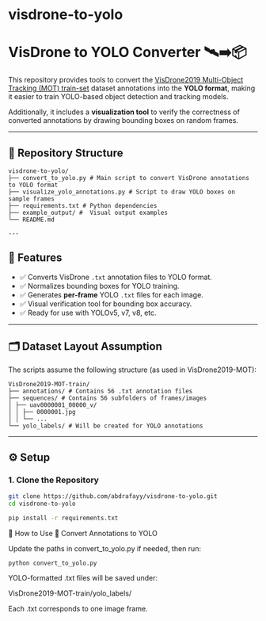 # visdrone-to-yolo

# VisDrone to YOLO Converter 🛰️➡️📦

This repository provides tools to convert the [VisDrone2019 Multi-Object Tracking (MOT) train-set](https://github.com/VisDrone/VisDrone-Dataset) 
dataset annotations into the **YOLO format**, making it easier to train YOLO-based object detection and tracking models.

Additionally, it includes a **visualization tool** to verify the correctness of converted annotations by drawing bounding boxes on random frames.

---

## 📁 Repository Structure
```
visdrone-to-yolo/
├── convert_to_yolo.py # Main script to convert VisDrone annotations to YOLO format
├── visualize_yolo_annotations.py # Script to draw YOLO boxes on sample frames
├── requirements.txt # Python dependencies
├── example_output/ #  Visual output examples
└── README.md

---
```
## 📌 Features

- ✅ Converts VisDrone `.txt` annotation files to YOLO format.
- ✅ Normalizes bounding boxes for YOLO training.
- ✅ Generates **per-frame** YOLO `.txt` files for each image.
- ✅ Visual verification tool for bounding box accuracy.
- ✅ Ready for use with YOLOv5, v7, v8, etc.

---

## 🗂️ Dataset Layout Assumption

The scripts assume the following structure (as used in VisDrone2019-MOT):
```
VisDrone2019-MOT-train/
├── annotations/ # Contains 56 .txt annotation files
├── sequences/ # Contains 56 subfolders of frames/images
│ ├── uav0000001_00000_v/
│ │ ├── 0000001.jpg
│ │ └── ...
└── yolo_labels/ # Will be created for YOLO annotations
```


---

## ⚙️ Setup

### 1. Clone the Repository

```bash
git clone https://github.com/abdrafayy/visdrone-to-yolo.git
cd visdrone-to-yolo

pip install -r requirements.txt
```
🚀 How to Use
🔄 Convert Annotations to YOLO

Update the paths in convert_to_yolo.py if needed, then run:
```
python convert_to_yolo.py
```
YOLO-formatted .txt files will be saved under:

VisDrone2019-MOT-train/yolo_labels/

Each .txt corresponds to one image frame.
